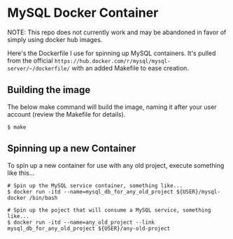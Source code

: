 # MySQL Docker Container

NOTE:  This repo does not currently work and may be abandoned in favor of simply using docker hub images.  

Here's the Dockerfile I use for spinning up MySQL containers.  It's pulled from the official `https://hub.docker.com/r/mysql/mysql-server/~/dockerfile/` with an added Makefile to ease creation.  

## Building the image

The below make command will build the image, naming it after your user account (review the Makefile for details).  

```
$ make
```

## Spinning up a new Container
To spin up a new container for use with any old project, execute something like this...

```
# Spin up the MySQL service container, something like...
$ docker run -itd --name=mysql_db_for_any_old_project ${USER}/mysql-docker /bin/bash

# Spin up the poject that will consume a MySQL service, something like...
$ docker run -itd --name=any_old_project --link mysql_db_for_any_old_project ${USER}/any-old-project
```

